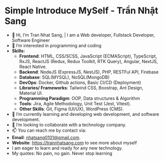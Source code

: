 # Simple Introduce MySelf - Trần Nhật Sang

- 👋 Hi, I’m Tran Nhat Sang, | I am a Web developer, Fullstack Developer, Software Engineer
- 👀 I’m interested in programming and coding
- **Skills:**
  + **Frontend**: HTML, CSS/SCSS, JavaScript (ECMAScript), TypeScript, RxJS, ReactJS (Redux, Redux Toolkit, RTK Query), Angular, NextJS, React Native.
  + **Backend**: NodeJS (ExpressJS, NestJS), PHP, RESTFul API, Firebase
  + **Database**: SQL(MYSQL), NoSQL(MongoDB)
  + **DevOps**: Docker, Github actions, Basic CI/CD (Deployment)
  + **Libraries/ Frameworks**: Tailwind CSS, Boostrap, Ant Design, Material UI.
  + **Programming Paradigm**: OOP, Data structures & Algorithm
  + **Tools**: Jira, Agile Methodology, Unit Test (Jest, Vitest).
  + **Other Skills**: Git, Figma (UI/UX), WordPress (CMS).
- 🌱 I’m currently learning and developing web development, and software development.
- 💞️ I’m looking to collaborate with a technology company.
- 📫 You can reach me by contact via:
- **Email**: nhatsang0101@gmail.com.
- **Website**: https://trannhatsang.com to see more about myself
- I am eager to learn and ready for any new technology.
- My quotes: No pain, no gain. Never stop learning
<!---
sangtrandev00/sangtrandev00 is a ✨ particular ✨ repository because its `README.md` (this file) appears on your GitHub profile.
You can click the Preview link to take a look at your changes.
--->
